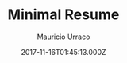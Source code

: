 ---
title: Minimal Resume
github: https://github.com/murraco/jekyll-theme-minimal-resume
demo: https://jekyll-theme-minimal-resume.netlify.com/
author: Mauricio Urraco
ssg:
  - Jekyll
cms:
  - Markdown
date: 2017-11-16T01:45:13.000Z
description: >-
  Simple Jekyll theme for a minimal resume website:
  https://jekyll-theme-minimal-resume.netlify.com/
draft: false
publish_date: '2017-11-16T01:45:13Z'
update_date: '2022-03-01T18:42:47Z'
github_star: 400
github_fork: 498
---